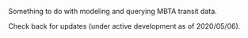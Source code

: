 Something to do with modeling and querying MBTA transit data.

Check back for updates (under active development as of 2020/05/06).
